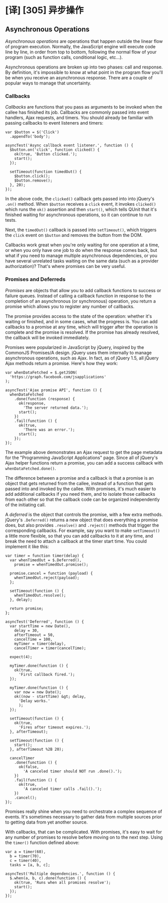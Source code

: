 # [译] [305] 异步操作

## Asynchronous Operations

_Asynchronous operations_ are operations that happen outside the linear flow of program execution. Normally, the JavaScript engine will execute code line by line, in order from top to bottom, following the normal flow of your program (such as function calls, conditional logic, etc...).

Asynchronous operations are broken up into two phases: call and response. By definition, it's impossible to know at what point in the program flow you'll be when you receive an asynchronous response. There are a couple of popular ways to manage that uncertainty.

### Callbacks

_Callbacks_ are functions that you pass as arguments to be invoked when the callee has finished its job. Callbacks are commonly passed into event handlers, Ajax requests, and timers. You should already be familiar with passing callbacks to event listeners and timers:

    var $button = $('Click')
      .appendTo('body');

    asyncTest('Async callback event listener.', function () {
      $button.on('click', function clicked() {
        ok(true, 'Button clicked.');
        start();
      });

      setTimeout(function timedOut() {
        $button.click();
        $button.remove();
      }, 20);
    });

In the above code, the `clicked()` callback gets passed into into jQuery's `.on()` method. When `$button` receives a `click` event, it invokes `clicked()` which runs the `ok()` assertion and then `start()`, which tells QUnit that it's finished waiting for asynchronous operations, so it can continue to run tests.

Next, the `timedOut()` callback is passed into `setTimeout()`, which triggers the `click` event on `$button` and removes the button from the DOM.

Callbacks work great when you're only waiting for one operation at a time, or when you only have one job to do when the response comes back, but what if you need to manage multiple asynchronous dependencies, or you have several unrelated tasks waiting on the same data (such as a provider authorization)? That's where promises can be very useful.

### Promises and Deferreds

_Promises_ are objects that allow you to add callback functions to success or failure queues. Instead of calling a callback function in response to the completion of an asynchronous (or synchronous) operation, you return a promise which allows you to register any number of callbacks.

The promise provides access to the state of the operation: whether it's waiting or finished, and in some cases, what the progress is. You can add callbacks to a promise at any time, which will trigger after the operation is complete and the promise is resolved. If the promise has already resolved, the callback will be invoked immediately.

Promises were popularized in JavaScript by jQuery, inspired by the CommonJS Promises/A design. jQuery uses them internally to manage asynchronous operations, such as Ajax. In fact, as of jQuery 1.5, all jQuery Ajax methods return a promise. Here's how they work:

    var whenDataFetched = $.getJSON(
      'https://graph.facebook.com/jsapplications'
    );

    asyncTest('Ajax promise API', function () {
      whenDataFetched
        .done(function (response) {
          ok(response,
            'The server returned data.');
          start();
        })
        .fail(function () {
          ok(true,
            'There was an error.');
          start();
        });
    });

The example above demonstrates an Ajax request to get the page metadata for the "Programming JavaScript Applications" page. Since all of jQuery's Ajax helper functions return a promise, you can add a success callback with `whenDataFetched.done()`.

The difference between a promise and a callback is that a promise is an object that gets returned from the callee, instead of a function that gets passed into and invoked by the callee. With promises, it's much easier to add additional callbacks if you need them, and to isolate those callbacks from each other so that the callback code can be organized independently of the initiating call.

A _deferred_ is the object that controls the promise, with a few extra methods. jQuery's `.Deferred()` returns a new object that does everything a promise does, but also provides `.resolve()` and `.reject()` methods that trigger the corresponding callbacks. For example, say you want to make `setTimeout()` a little more flexible, so that you can add callbacks to it at any time, and break the need to attach a callback at the timer start time. You could implement it like this:

    var timer = function timer(delay) {
      var whenTimedOut = $.Deferred(),
        promise = whenTimedOut.promise();

      promise.cancel = function (payload) {
        whenTimedOut.reject(payload);
      };

      setTimeout(function () {
        whenTimedOut.resolve();
      }, delay);

      return promise;
    };

    asyncTest('Deferred', function () {
      var startTime = new Date(),
        delay = 30,
        afterTimeout = 50,
        cancelTime = 100,
        myTimer = timer(delay),
        cancelTimer = timer(cancelTime);

      expect(4);

      myTimer.done(function () {
        ok(true,
          'First callback fired.');
      });

      myTimer.done(function () {
        var now = new Date();
        ok((now - startTime) &gt; delay,
          'Delay works.'
          );
      });

      setTimeout(function () {
        ok(true,
          'Fires after timeout expires.');
      }, afterTimeout);

      setTimeout(function () {
        start();
      }, afterTimeout %2B 20);

      cancelTimer
        .done(function () {
          ok(false,
            'A canceled timer should NOT run .done().');
        })
        .fail(function () {
          ok(true,
            'A canceled timer calls .fail().');
        })
        .cancel();
    });

Promises really shine when you need to orchestrate a complex sequence of events. It's sometimes necessary to gather data from multiple sources prior to getting data from yet another source.

With callbacks, that can be complicated. With promises, it's easy to wait for any number of promises to resolve before moving on to the next step. Using the `timer()` function defined above:

    var a = timer(60),
      b = timer(70),
      c = timer(40),
      tasks = [a, b, c];

    asyncTest('Multiple dependencies.', function () {
      $.when(a, b, c).done(function () {
        ok(true, 'Runs when all promises resolve');
        start();
      });
    });
